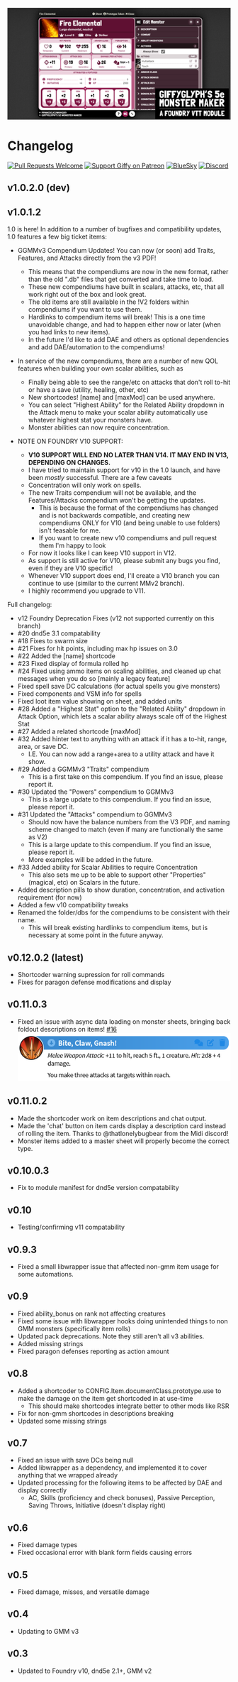 ![Monster Maker Social Banner](./img/fire-elemental.png)

# Changelog

[![Pull Requests Welcome](https://img.shields.io/badge/PRs-welcome-brightgreen.svg?style=flat)](http://makeapullrequest.com)
[![Support Giffy on Patreon](https://img.shields.io/endpoint.svg?url=https%3A%2F%2Fshieldsio-patreon.vercel.app%2Fapi%3Fusername%3Dgiffyglyph%26type%3Dpatrons&style=flat-square)](https://patreon.com/giffyglyph)
[![BlueSky](https://img.shields.io/badge/%40Skyl3lazer_on_BlueSky-grey?logo=bluesky&logoColor=%230285FF&labelColor=grey)](https://bsky.app/profile/skyl3lazer.bsky.social)
[![Discord](https://img.shields.io/badge/contact-me-blue?logo=discord&logoColor=white)](https://discord.com/channels/@skyl3lazer)

## v1.0.2.0 (dev)

## v1.0.1.2

1.0 is here! In addition to a number of bugfixes and compatibility updates, 1.0 features a few big ticket items:

* GGMMv3 Compendium Updates! You can now (or soon) add Traits, Features, and Attacks directly from the v3 PDF!
	* This means that the compendiums are now in the new format, rather than the old ".db" files that get converted and take time to load.
	* These new compendiums have built in scalars, attacks, etc, that all work right out of the box and look great.
	* The old items are still available in the !V2 folders within compendiums if you want to use them.
	* Hardlinks to compendium items will break! This is a one time unavoidable change, and had to happen either now or later (when you had links to new items).
	* In the future I'd like to add DAE and others as optional dependencies and add DAE/automation to the compendiums!

* In service of the new compendiums, there are a number of new QOL features when building your own scalar abilities, such as
	* Finally being able to see the range/etc on attacks that don't roll to-hit or have a save (utility, healing, other, etc)
	* New shortcodes! [name] and [maxMod] can be used anywhere.
	* You can select "Highest Ability" for the Related Ability dropdown in the Attack menu to make your scalar ability automatically use whatever highest stat your monsters have.
	* Monster abilities can now require concentration.

* NOTE ON FOUNDRY V10 SUPPORT:
 	* **V10 SUPPORT WILL END NO LATER THAN V14. IT MAY END IN V13, DEPENDING ON CHANGES.**
	* I have tried to maintain support for v10 in the 1.0 launch, and have been *mostly* successful. There are a few caveats
	* Concentration will only work on spells.
	* The new Traits compendium will not be available, and the Features/Attacks compendium won't be getting the updates.
		* This is because the format of the compendiums has changed and is not backwards compatible, and creating new compendiums ONLY for V10 (and being unable to use folders) isn't feasable for me.
		* If you want to create new v10 compendiums and pull request them I'm happy to look
	* For now it looks like I can keep V10 support in V12.
	* As support is still active for V10, please submit any bugs you find, even if they are V10 specific!
	* Whenever V10 support does end, I'll create a V10 branch you can continue to use (similar to the current MMv2 branch).
	* I highly recommend you upgrade to V11.


Full changelog:

* v12 Foundry Deprecation Fixes (v12 not supported currently on this branch)
* #20 dnd5e 3.1 compatability
* #18 Fixes to swarm size
* #21 Fixes for hit points, including max hp issues on 3.0
* #22 Added the [name] shortcode
* #23 Fixed display of formula rolled hp
* #24 Fixed using ammo items on scaling abilities, and cleaned up chat messages when you do so [mainly a legacy feature]
* Fixed spell save DC calculations (for actual spells you give monsters)
* Fixed components and VSM info for spells
* Fixed loot item value showing on sheet, and added units
* #28 Added a "Highest Stat" option to the "Related Ability" dropdown in Attack Option, which lets a scalar ability always scale off of the Highest Stat
* #27 Added a related shortcode [maxMod]
* #32 Added hinter text to anything with an attack if it has a to-hit, range, area, or save DC. 
	* I.E. You can now add a range+area to a utility attack and have it show.
* #29 Added a GGMMv3 "Traits" compendium
	* This is a first take on this compendium. If you find an issue, please report it.
* #30 Updated the "Powers" compendium to GGMMv3
	* This is a large update to this compendium. If you find an issue, please report it.
* #31 Updated the "Attacks" compendium to GGMMv3
	* Should now have the balance numbers from the V3 PDF, and naming scheme changed to match (even if many are functionally the same as V2)
	* This is a large update to this compendium. If you find an issue, please report it.
	* More examples will be added in the future.
* #33 Added ability for Scalar Abilities to require Concentration
	* This also sets me up to be able to support other "Properties" (magical, etc) on Scalars in the future.
* Added description pills to show duration, concentration, and activation requirement (for now)
* Added a few v10 compatibility tweaks
* Renamed the folder/dbs for the compendiums to be consistent with their name. 
	* This will break existing hardlinks to compendium items, but is necessary at some point in the future anyway.

## v0.12.0.2 (latest)

* Shortcoder warning supression for roll commands
* Fixes for paragon defense modifications and display

## v0.11.0.3

* Fixed an issue with async data loading on monster sheets, bringing back foldout descriptions on items! [#16](https://github.com/Skyl3lazer/giffyglyph-monster-maker-continued/issues/16)
![Patch Note Image](./img/AbilityDescriptionsBugfix.png)

## v0.11.0.2

* Made the shortcoder work on item descriptions and chat output.
* Made the 'chat' button on item cards display a description card instead of rolling the item. Thanks to @thatlonelybugbear from the Midi discord!
* Monster items added to a master sheet will properly become the correct type.

## v0.10.0.3

* Fix to module manifest for dnd5e version compatability

## v0.10

* Testing/confirming v11 compatability

## v0.9.3

* Fixed a small libwrapper issue that affected non-gmm item usage for some automations.

## v0.9

* Fixed ability_bonus on rank not affecting creatures
* Fixed some issue with libwrapper hooks doing unintended things to non GMM monsters (specifically item rolls)
* Updated pack deprecations. Note they still aren't all v3 abilities.
* Added missing strings
* Fixed paragon defenses reporting as action amount

## v0.8

* Added a shortcoder to CONFIG.Item.documentClass.prototype.use to make the damage on the item get shortcoded in at use-time
  * This should make shortcodes integrate better to other mods like RSR
* Fix for non-gmm shortcodes in descriptions breaking
* Updated some missing strings

## v0.7

* Fixed an issue with save DCs being null
* Added libwrapper as a dependency, and implemented it to cover anything that we wrapped already
* Updated processing for the following items to be affected by DAE and display correctly
  *  AC, Skills (proficiency and check bonuses), Passive Perception, Saving Throws, Initiative (doesn't display right)

## v0.6

* Fixed damage types
* Fixed occasional error with blank form fields causing errors

## v0.5

* Fixed damage, misses, and versatile damage

## v0.4

* Updating to GMM v3

## v0.3

* Updated to Foundry v10, dnd5e 2.1+, GMM v2
